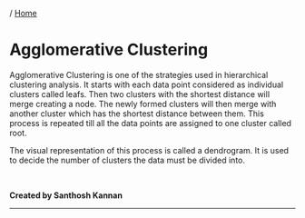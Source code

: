 / [Home](index.md)

# Agglomerative Clustering

Agglomerative Clustering is one of the strategies used in hierarchical clustering analysis. It starts with each data point considered as individual clusters called leafs. Then two clusters with the shortest distance will merge creating a node. The newly formed clusters will then merge with another cluster which has the shortest distance between them. This process is repeated till all the data points are assigned to one cluster called root.

The visual representation of this process is called a dendrogram. It is used to decide the number of clusters the data must be divided into.

<br>

**Created by Santhosh Kannan**

---

<br>
